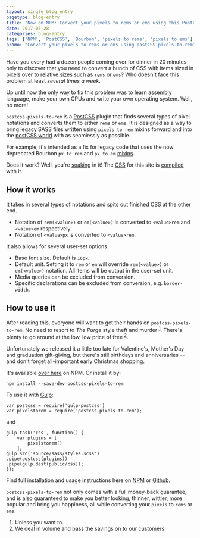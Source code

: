 ```yaml
---
layout: single_blog_entry
pagetype: blog-entry
title: "Now on NPM: Convert your pixels to rems or ems using this PostCSS plugin"
date: 2017-05-28
categories: blog-entry
tags: ['NPM', 'PostCSS', 'Bourbon', 'pixels to rems', 'pixels to ems']
promo: "Convert your pixels to rems or ems using postCSS-pixels-to-rem"
---
```

Have you every had a dozen people coming over for dinner in 20 minutes only to discover that you need to convert a bunch of CSS with items sized in pixels over to [relative sizes][2] such as `rems` or `ems`? Who doesn't face this problem at least _several times a week_.

Up until now the only way to fix this problem was to learn assembly language, make your own CPUs and write your own operating system. Well, no more!

`postcss-pixels-to-rem` is a [PostCSS][3] plugin that finds several types of pixel notations and converts them to either `rems` or `ems`. It is designed as a way to bring legacy SASS files written using `pixels to rem` mixins forward and into the [postCSS world][4] with as seamlessly as possible.

For example, it's intended as a fix for legacy code that uses the now deprecated Bourbon `px to rem` and `px to em` [mixins][5].

Does it work? Well, you're [soaking][10] in it! The [CSS][11] for this site is [compiled][12] with it.

## How it works

It takes in several types of notations and spits out finished CSS at the other end.

* Notation of `rem(<value>)` or `em(<value>)` is converted to `<value>rem` and `<value>em` respectively.
* Notation of `<value>px` is converted to `<value>rem`.

It also allows for several user-set options.

* Base font size. Default is `16px`.
* Default unit. Setting it to `rem` or `em` will override `rem(<value>)` or `em(<value>)` notation. All items will be output in the user-set unit.
* Media queries can be excluded from conversion.
* Specific declarations can be excluded from conversion, e.g. `border-width`.

## How to use it

After reading this, everyone will want to get their hands on `postcss-pixels-to-rem`. No need to resort to _The Purge_ style theft and murder <sup>[1][1]</sup>. There's plenty to go around at the low, low price of free <sup>[2][6]</sup>.

Unfortunately we released it a little too late for Valentine's, Mother's Day and graduation gift-giving, but there's still birthdays and anniversaries -- and don't forget all-important early Christmas shopping.

It's available [over here][7] on NPM. Or install it by:

    npm install --save-dev postcss-pixels-to-rem

To use it with [Gulp][8]:

    var postcss = require('gulp-postcss')
    var pixelstorem = require('postcss-pixels-to-rem');    

and

    gulp.task('css', function() {
        var plugins = [
            pixelstorem()
        ];      
    gulp.src('source/sass/styles.scss')
    .pipe(postcss(plugins))
    .pipe(gulp.dest(public/css));
    });

Find full installation and usage instructions here on [NPM][7] or [Github][9].

`postcss-pixels-to-rem` not only comes with a full money-back guarantee, and is also guaranteed to make you better looking, thinner, wittier, more popular and bring you happiness, all while converting your `pixels` to `rems` or `ems`.


1. <span id="footnote-plugin-one"></span>Unless you want to.
2. <span id="footnote-plugin-two"></span>We deal in volume and pass the savings on to our customers.


[1]:#footnote-plugin-one
[2]:https://css-tricks.com/theres-more-to-the-css-rem-unit-than-font-sizing/
[3]:http://postcss.org/
[4]:https://www.davidputney.com/2015/07/that-postcss.html
[5]:http://bourbon.io/docs/#px-to-em
[6]:#footnote-plugin-two
[7]:https://www.npmjs.com/package/postcss-pixels-to-rem
[8]:http://gulpjs.com/
[9]:https://github.com/putneydm/pixelstorem
[10]:https://www.youtube.com/watch?v=dzmTtusvjR4
[11]:https://github.com/putneydm/david_site_jekyll/tree/master/src/sass/partials
[12]:https://www.youtube.com/watch?v=eVhO3JO5F1k
